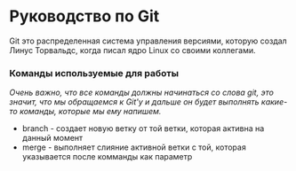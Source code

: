# Руководство по Git

Git это распределенная система управления версиями, которую создал Линус Торвальдс, когда писал ядро Linux со своими коллегами.

### Команды используемые для работы

*Очень важно, что все команды должны начинаться со слова git, это значит, что мы обращаемся к Git'у и дальше он будет выполнять какие-то команды, которые мы ему напишем.*
* branch - создает новую ветку от той ветки, которая активна на данный момент
* merge - выполняет слияние активной ветки с той, которая указывается после комманды как параметр
